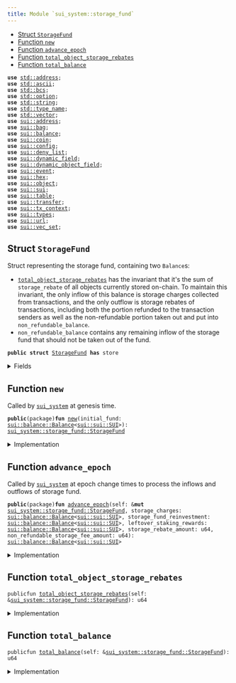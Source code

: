 ```yaml
---
title: Module `sui_system::storage_fund`
---
```




-  [Struct `StorageFund`](#sui_system_storage_fund_StorageFund)
-  [Function `new`](#sui_system_storage_fund_new)
-  [Function `advance_epoch`](#sui_system_storage_fund_advance_epoch)
-  [Function `total_object_storage_rebates`](#sui_system_storage_fund_total_object_storage_rebates)
-  [Function `total_balance`](#sui_system_storage_fund_total_balance)


<pre><code><b>use</b> <a href="../std/address.md#std_address">std::address</a>;
<b>use</b> <a href="../std/ascii.md#std_ascii">std::ascii</a>;
<b>use</b> <a href="../std/bcs.md#std_bcs">std::bcs</a>;
<b>use</b> <a href="../std/option.md#std_option">std::option</a>;
<b>use</b> <a href="../std/string.md#std_string">std::string</a>;
<b>use</b> <a href="../std/type_name.md#std_type_name">std::type_name</a>;
<b>use</b> <a href="../std/vector.md#std_vector">std::vector</a>;
<b>use</b> <a href="../sui/address.md#sui_address">sui::address</a>;
<b>use</b> <a href="../sui/bag.md#sui_bag">sui::bag</a>;
<b>use</b> <a href="../sui/balance.md#sui_balance">sui::balance</a>;
<b>use</b> <a href="../sui/coin.md#sui_coin">sui::coin</a>;
<b>use</b> <a href="../sui/config.md#sui_config">sui::config</a>;
<b>use</b> <a href="../sui/deny_list.md#sui_deny_list">sui::deny_list</a>;
<b>use</b> <a href="../sui/dynamic_field.md#sui_dynamic_field">sui::dynamic_field</a>;
<b>use</b> <a href="../sui/dynamic_object_field.md#sui_dynamic_object_field">sui::dynamic_object_field</a>;
<b>use</b> <a href="../sui/event.md#sui_event">sui::event</a>;
<b>use</b> <a href="../sui/hex.md#sui_hex">sui::hex</a>;
<b>use</b> <a href="../sui/object.md#sui_object">sui::object</a>;
<b>use</b> <a href="../sui/sui.md#sui_sui">sui::sui</a>;
<b>use</b> <a href="../sui/table.md#sui_table">sui::table</a>;
<b>use</b> <a href="../sui/transfer.md#sui_transfer">sui::transfer</a>;
<b>use</b> <a href="../sui/tx_context.md#sui_tx_context">sui::tx_context</a>;
<b>use</b> <a href="../sui/types.md#sui_types">sui::types</a>;
<b>use</b> <a href="../sui/url.md#sui_url">sui::url</a>;
<b>use</b> <a href="../sui/vec_set.md#sui_vec_set">sui::vec_set</a>;
</code></pre>



<a name="sui_system_storage_fund_StorageFund"></a>

## Struct `StorageFund`

Struct representing the storage fund, containing two <code>Balance</code>s:
- <code><a href="sui_system/storage_fund.md#sui_system_storage_fund_total_object_storage_rebates">total_object_storage_rebates</a></code> has the invariant that it's the sum of <code>storage_rebate</code> of
all objects currently stored on-chain. To maintain this invariant, the only inflow of this
balance is storage charges collected from transactions, and the only outflow is storage rebates
of transactions, including both the portion refunded to the transaction senders as well as
the non-refundable portion taken out and put into <code>non_refundable_balance</code>.
- <code>non_refundable_balance</code> contains any remaining inflow of the storage fund that should not
be taken out of the fund.


<pre><code><b>public</b> <b>struct</b> <a href="sui_system/storage_fund.md#sui_system_storage_fund_StorageFund">StorageFund</a> <b>has</b> store
</code></pre>



<details>
<summary>Fields</summary>


<dl>
<dt>
<code><a href="sui_system/storage_fund.md#sui_system_storage_fund_total_object_storage_rebates">total_object_storage_rebates</a>: <a href="../sui/balance.md#sui_balance_Balance">sui::balance::Balance</a>&lt;<a href="../sui/sui.md#sui_sui_SUI">sui::sui::SUI</a>&gt;</code>
</dt>
<dd>
</dd>
<dt>
<code>non_refundable_balance: <a href="../sui/balance.md#sui_balance_Balance">sui::balance::Balance</a>&lt;<a href="../sui/sui.md#sui_sui_SUI">sui::sui::SUI</a>&gt;</code>
</dt>
<dd>
</dd>
</dl>


</details>

<a name="sui_system_storage_fund_new"></a>

## Function `new`

Called by <code><a href="sui_system/sui_system.md#sui_system_sui_system">sui_system</a></code> at genesis time.


<pre><code><b>public</b>(package)<b>fun</b> <a href="sui_system/storage_fund.md#sui_system_storage_fund_new">new</a>(initial_fund: <a href="../sui/balance.md#sui_balance_Balance">sui::balance::Balance</a>&lt;<a href="../sui/sui.md#sui_sui_SUI">sui::sui::SUI</a>&gt;): <a href="sui_system/storage_fund.md#sui_system_storage_fund_StorageFund">sui_system::storage_fund::StorageFund</a>
</code></pre>



<details>
<summary>Implementation</summary>


<pre><code><b>public</b>(package) <b>fun</b> <a href="sui_system/storage_fund.md#sui_system_storage_fund_new">new</a>(initial_fund: Balance&lt;SUI&gt;) : <a href="sui_system/storage_fund.md#sui_system_storage_fund_StorageFund">StorageFund</a> {
    <a href="sui_system/storage_fund.md#sui_system_storage_fund_StorageFund">StorageFund</a> {
        // At the beginning there's no object in the storage yet
        <a href="sui_system/storage_fund.md#sui_system_storage_fund_total_object_storage_rebates">total_object_storage_rebates</a>: balance::zero(),
        non_refundable_balance: initial_fund,
    }
}
</code></pre>



</details>

<a name="sui_system_storage_fund_advance_epoch"></a>

## Function `advance_epoch`

Called by <code><a href="sui_system/sui_system.md#sui_system_sui_system">sui_system</a></code> at epoch change times to process the inflows and outflows of storage fund.


<pre><code><b>public</b>(package)<b>fun</b> <a href="sui_system/storage_fund.md#sui_system_storage_fund_advance_epoch">advance_epoch</a>(self: &<b>mut</b> <a href="sui_system/storage_fund.md#sui_system_storage_fund_StorageFund">sui_system::storage_fund::StorageFund</a>, storage_charges: <a href="../sui/balance.md#sui_balance_Balance">sui::balance::Balance</a>&lt;<a href="../sui/sui.md#sui_sui_SUI">sui::sui::SUI</a>&gt;, storage_fund_reinvestment: <a href="../sui/balance.md#sui_balance_Balance">sui::balance::Balance</a>&lt;<a href="../sui/sui.md#sui_sui_SUI">sui::sui::SUI</a>&gt;, leftover_staking_rewards: <a href="../sui/balance.md#sui_balance_Balance">sui::balance::Balance</a>&lt;<a href="../sui/sui.md#sui_sui_SUI">sui::sui::SUI</a>&gt;, storage_rebate_amount: u64, non_refundable_storage_fee_amount: u64): <a href="../sui/balance.md#sui_balance_Balance">sui::balance::Balance</a>&lt;<a href="../sui/sui.md#sui_sui_SUI">sui::sui::SUI</a>&gt;
</code></pre>



<details>
<summary>Implementation</summary>


<pre><code><b>public</b>(package) <b>fun</b> <a href="sui_system/storage_fund.md#sui_system_storage_fund_advance_epoch">advance_epoch</a>(
    self: &<b>mut</b> <a href="sui_system/storage_fund.md#sui_system_storage_fund_StorageFund">StorageFund</a>,
    storage_charges: Balance&lt;SUI&gt;,
    storage_fund_reinvestment: Balance&lt;SUI&gt;,
    leftover_staking_rewards: Balance&lt;SUI&gt;,
    storage_rebate_amount: u64,
    non_refundable_storage_fee_amount: u64,
) : Balance&lt;SUI&gt; {
    // Both the reinvestment and leftover rewards are not to be refunded so they go to the non-refundable balance.
    self.non_refundable_balance.join(storage_fund_reinvestment);
    self.non_refundable_balance.join(leftover_staking_rewards);
    // The storage charges <b>for</b> the epoch come from the storage rebate of the <a href="sui_system/storage_fund.md#sui_system_storage_fund_new">new</a> objects created
    // and the <a href="sui_system/storage_fund.md#sui_system_storage_fund_new">new</a> storage rebates of the objects modified during the epoch so we put the charges
    // into `<a href="sui_system/storage_fund.md#sui_system_storage_fund_total_object_storage_rebates">total_object_storage_rebates</a>`.
    self.<a href="sui_system/storage_fund.md#sui_system_storage_fund_total_object_storage_rebates">total_object_storage_rebates</a>.join(storage_charges);
    // Split out the non-refundable portion of the storage rebate and put it into the non-refundable balance.
    <b>let</b> non_refundable_storage_fee = self.<a href="sui_system/storage_fund.md#sui_system_storage_fund_total_object_storage_rebates">total_object_storage_rebates</a>.split(non_refundable_storage_fee_amount);
    self.non_refundable_balance.join(non_refundable_storage_fee);
    // `storage_rebates` include the already refunded rebates of deleted objects and old rebates of modified objects and
    // should be taken out of the `<a href="sui_system/storage_fund.md#sui_system_storage_fund_total_object_storage_rebates">total_object_storage_rebates</a>`.
    <b>let</b> storage_rebate = self.<a href="sui_system/storage_fund.md#sui_system_storage_fund_total_object_storage_rebates">total_object_storage_rebates</a>.split(storage_rebate_amount);
    // The storage rebate <b>has</b> already been returned to individual transaction senders' gas coins
    // so we <b>return</b> the balance to be burnt at the very end of epoch change.
    storage_rebate
}
</code></pre>



</details>

<a name="sui_system_storage_fund_total_object_storage_rebates"></a>

## Function `total_object_storage_rebates`



<pre><code>publicfun <a href="sui_system/storage_fund.md#sui_system_storage_fund_total_object_storage_rebates">total_object_storage_rebates</a>(self: &<a href="sui_system/storage_fund.md#sui_system_storage_fund_StorageFund">sui_system::storage_fund::StorageFund</a>): u64
</code></pre>



<details>
<summary>Implementation</summary>


<pre><code><b>public</b> <b>fun</b> <a href="sui_system/storage_fund.md#sui_system_storage_fund_total_object_storage_rebates">total_object_storage_rebates</a>(self: &<a href="sui_system/storage_fund.md#sui_system_storage_fund_StorageFund">StorageFund</a>): u64 {
    self.<a href="sui_system/storage_fund.md#sui_system_storage_fund_total_object_storage_rebates">total_object_storage_rebates</a>.value()
}
</code></pre>



</details>

<a name="sui_system_storage_fund_total_balance"></a>

## Function `total_balance`



<pre><code>publicfun <a href="sui_system/storage_fund.md#sui_system_storage_fund_total_balance">total_balance</a>(self: &<a href="sui_system/storage_fund.md#sui_system_storage_fund_StorageFund">sui_system::storage_fund::StorageFund</a>): u64
</code></pre>



<details>
<summary>Implementation</summary>


<pre><code><b>public</b> <b>fun</b> <a href="sui_system/storage_fund.md#sui_system_storage_fund_total_balance">total_balance</a>(self: &<a href="sui_system/storage_fund.md#sui_system_storage_fund_StorageFund">StorageFund</a>): u64 {
    self.<a href="sui_system/storage_fund.md#sui_system_storage_fund_total_object_storage_rebates">total_object_storage_rebates</a>.value() + self.non_refundable_balance.value()
}
</code></pre>



</details>
